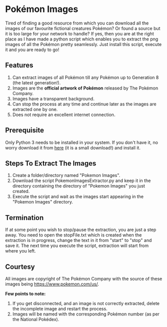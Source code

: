 # Pokémon Images
Tired of finding a good resource from which you can download all the images of our favourite fictional creatures Pokémon?
Or found a source but it is too large for your network to handle?
If yes, then you are at the right place as I have made a python script which enables you to extract the png images of all the Pokémon pretty seamlessly.
Just install this script, execute it and you are ready to go!

## Features
1. Can extract images of all Pokémon till any Pokémon up to Generation 8 (the latest generation!).
2. Images are the **official artwork of Pokémon** released by The Pokémon Company.
3. Images have a transparent background.
4. Can stop the process at any time and continue later as the images are extracted one by one.
5. Does not require an excellent internet connection.

## Prerequisite
Only Python 3 needs to be installed in your system. If you don't have it, no worry download it from [here](https://www.python.org/downloads/) (it is a small download!) and install it.

## Steps To Extract The Images
1. Create a folder/directory named "Pokemon Images".
2. Download the script PokemonImagesExtractor.py and keep it in the directory containing the directory of "Pokemon Images" you just created.
3. Execute the script and wait as the images start appearing in the "Pokemon Images" directory.

## Termination
If at some point you wish to stop/pause the extraction, you are just a step away.
You need to open the stopFile.txt which is created when the extraction is in progress, change the text in it from "start" to "stop" and save it.
The next time you execute the script, extraction will start from where you left.

## Courtesy
All images are copyright of The Pokémon Company with the source of these images being https://www.pokemon.com/us/.

**Few points to note:**
1. If you get disconnected, and an image is not correctly extracted, delete the incomplete image and restart the process.
2. Images will be named with the corresponding Pokémon number (as per the National Pokédex).
